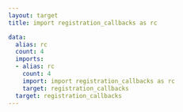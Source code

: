 ```yaml
---
layout: target
title: import registration_callbacks as rc

data:
  alias: rc
  count: 4
  imports:
  - alias: rc
    count: 4
    import: import registration_callbacks as rc
    target: registration_callbacks
  target: registration_callbacks
---
```

